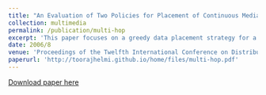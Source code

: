 ```yaml
---
title: "An Evaluation of Two Policies for Placement of Continuous Media in Multi-hop Wireless Networks"
collection: multimedia
permalink: /publication/multi-hop
excerpt: 'This paper focuses on a greedy data placement strategy for a mesh network of peer-to-peer devices that collaborate to stream continuous media, audio and video clips. The greedy placement strategy, termed Simple, strives to maximize the number of references served by the local storage of a peer. We analyze two policies to realize this placement: Frequency-based and Byte-hit. The first sorts clips based on their access frequency, assigning the frequently accessed clips to each node. Byte-hit computes the frequency of access to each byte of a clip, sorts clips based on this value, and assigns those with the highest byte-hit value to each node. Both have the same complexity and almost identical implementations. A simulation study shows Byte-hit is superior to Frequency-based for two reasons. First, it maximizes the number of peers that can simultaneously display their referenced clips. Second, it is more robust to error in access frequencies. In all our experiments, Byte-hit performs almost identical to the optimal placement strategy.'
date: 2006/8
venue: 'Proceedings of the Twelfth International Conference on Distributed Multimedia Systems'
paperurl: 'http://toorajhelmi.github.io/home/files/multi-hop.pdf'
---
```


[Download paper here](http://toorajhelmi.github.io/home/files/multi-hop.pdf)